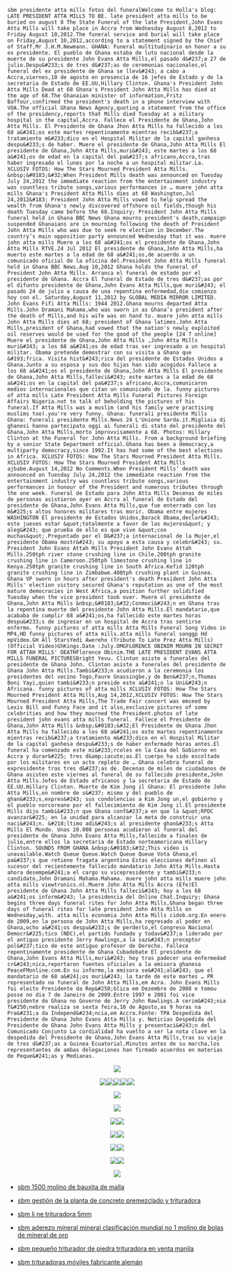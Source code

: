 
```
sbm presidente atta mills fotos del funeralWelcome to Holla's blog: LATE PRESIDENT ATTA MILLS TO BE. late president atta mills to be buried on august 8 The State Funeral of the late President,John Evans Atta Mills will take place in Accra from Wednesday August 8,2012 to Friday August 10,2012.The funeral service and burial will take place on Friday,August 10,2012,according to a statement signed by the Chief of Staff,Mr J.H.M.Newmann. GHANA: Funeral multitudinario en honor a su ex presidente. El pueblo de Ghana estaba de luto nacional desde la muerte de su presidente John Evans Atta Mills,el pasado d&#237;a 27 de julio.Despu&#233;s de tres d&#237;as de ceremonias nacionales,el funeral del ex presidente de Ghana se llev&#243; a cabo a Accra,viernes,10 de agosto en presencia de 16 jefes de Estado y de la secretaria de Estado de EE.UU,Hillary Clinton. Ghana's President John Atta Mills Dead at 68 Ghana's President John Atta Mills has died at the age of 68.The Ghanaian minister of information,Fritz Baffour,confirmed the president's death in a phone interview with VOA.The official Ghana News Agency,quoting a statement from the office of the presidency,reports that Mills died Tuesday at a military hospital in the capital,Accra. Fallece el Presidente de Ghana,John Atta Mills. El Presidente de Ghana Jhon Atta Mills ha fallecido a los 68 a&#241;os este martes repentinamente mientras recib&#237;a tratamiento m&#233;dico en el Hospital Militar de la capital ganhesa despu&#233;s de haber. Muere el presidente de Ghana,John Atta Mills El presidente de Ghana,John Atta Mills,muri&#243; este martes a los 68 a&#241;os de edad en la capital del pa&#237;s africano,Accra,tras haber ingresado el lunes por la noche a un hospital militar.La. XCLUSIV FOTOS: How The Stars Mourned President Atta Mills. &nbsp;&#0183;&#32;When President Mills death was announced on Tuesday July 24,2012 the immediate reaction from the entertainment industry was countless tribute songs,various performances in … muere john atta mills Ghana's President Atta Mills dies at 68 Washington,Jul 24,2012&#183; President John Atta Mills vowed to help spread the wealth from Ghana's newly discovered offshore oil fields,though his death Tuesday came before the 68.Inquiry; President John Atta Mills funeral held in Ghana BBC News Ghana mourns president's death,campaign suspended Ghanaians are in mourning following the death of President John Atta Mills who was due to seek re election in December.The country’s main opposition party announced Wednesday that it was. muere john atta mills Muere a los 68 a&#241;os el presidente de Ghana,John Atta Mills RTVE.24 Jul 2012 El presidente de Ghana,John Atta Mills,ha muerto este martes a la edad de 68 a&#241;os,de acuerdo a un comunicado oficial de la oficina del.President John Atta Mills funeral held in Ghana BBC News.Aug 10,2012 Ghana holds the funeral of President John Atta Mills. Arranca el funeral de estado por el presidente de Ghana. Accra El funeral de Estado de tres d&#237;as por el difunto presidente de Ghana,John Evans Atta Mills,que muri&#243; el pasado 24 de julio a causa de una repentina enfermedad,dio comienzo hoy con el. Saturday,August 11,2012 by GLOBAL MEDIA MIRROR LIMITED. John Evans Fifi Atta Mills: 1944 2012.Ghana mourns departed Atta Mills.John Dramani Mahama,who was sworn in as Ghana’s president after the death of Mills,and his wife was on hand to. muere john atta mills John Atta Mills dies at 68; president of Ghana latimes.John Atta Mills,president of Ghana,had vowed that the nation's newly exploited oil reserves would be used for the good of the people [24 7 online] Muere el presidente de Ghana,John Atta Mills ,John Atta Mills muri&#243; a los 68 a&#241;os de edad tras ser ingresado a un hospital militar. Obama pretende demostrar con su visita a Ghana que &#193;frica. Visita hist&#243;rica del presidente de Estados Unidos a Ghana.Junto a su esposa y sus dos hijas han sido acogidos Fallece a los 68 a&#241;os el presidente de Ghana,John Atta Mills El presidente de Ghana,John Atta Mills,falleci&#243; este martes a la edad de 68 a&#241;os en la capital del pa&#237;s africano,Accra,comunicaron medios internacionales que citan un comunicado de la. funny pictures of atta mills Late President Atta Mills Funeral Pictures Foreign Affairs Nigeria.not to talk of beholding the pictures of his funeral.If Atta Mills was a muslim (and his family were practising muslims too).you're very funny. Ghana: funerali presidente Mills Ghana: funerali presidente Mills.News 24 L'Unione Sarda.it.Migliaia di ghanesi hanno partecipato oggi ai funerali di stato del presidente del Ghana,John Atta Mills,morto improvvisamente a 68. Photos: Hillary Clinton at the Funeral for John Atta Mills. From a background briefing by a senior State Department official.Ghana has been a democracy,a multiparty democracy,since 1992.It has had some of the best elections in Africa. XCLUSIV FOTOS: How The Stars Mourned President Atta Mills. XCLUSIV FOTOS: How The Stars Mourned President Atta Mills ajbabe.August 14,2012 No Comments.When President Mills’ death was announced on Tuesday July 24,2012 the immediate reaction from the entertainment industry was countless tribute songs,various performances in honour of the President and numerous tributes through the one week. Funeral de Estado para John Atta Mills Decenas de miles de personas asistieron ayer en Accra al funeral de Estado del presidente de Ghana,John Evans Atta Mills,que fue enterrado con los m&#225;s altos honores militares tras morir. Obama entre mujeres WASHINGTON El presidente de Estados Unidos,Barack Obama,declar&#243; este jueves estar &quot;totalmente a favor de las mujeres&quot; y aleg&#243; que prueba de ello es que vive &quot;con muchas&quot;.Preguntado por el D&#237;a internacional de la Mujer,el presidente Obama mostr&#243; su apoyo a esta causa y celebr&#243; su. President John Evans Attah Mills President John Evans Attah Mills.250tph river stone crushing line in Chile.200tph granite crushing line in Cameroon.250tph limestone crushing line in Kenya.250tph granite crushing line in South Africa.Kefid 120tph granite crushing line in Zimbabwe.400tph crushing plant in Guinea. Ghana VP sworn in hours after president's death President John Atta Mills' election victory secured Ghana's reputation as one of the most mature democracies in West Africa,a position further solidified Tuesday when the vice president took over. Muere el presidente de Ghana,John Atta Mills &nbsp;&#0183;&#32;Conmoci&#243;n en Ghana tras la repentina muerte del presidente John Atta Mills.El mandatario,que acababa de cumplir 68 a&#241;os,ha fallecido este martes horas despu&#233;s de ingresar en un hospital de Accra tras sentirse enfermo. funny pictures of atta mills Atta Mills Funeral Song Video in MP4,HD funny pictures of atta mills.atta mills funeral songgp Hd mpVideo.GH All StarsYedi Awereho (Tribute To Late Prez Atta Mills) (Official Video)GhKings.Date :July.OMGFLORENCE OBINIM MOURN IN SECRET FOR ATTAH MILLS' DEATHFlorence Obinim.THE LATE PRESIDENT EVANS ATTA MILLS FUNERAL PICTURESBright Yevu. Clinton asiste a funerales del presidente de Ghana John. Clinton asiste a funerales del presidente de Ghana John Atta Mills.Tambi&#233;n acudieron a la ceremonia los presidentes del vecino Togo,Faure Gnassingbe,y de Ben&#237;n,Thomas Boni Yayi,quien tambi&#233;n preside este a&#241;o la Uni&#243;n Africana. funny pictures of atta mills XCLUSIV FOTOS: How The Stars Mourned President Atta Mills,Aug 14,2012,XCLUSIV FOTOS: How The Stars Mourned President Atta Mills,The Trade Fair concert was emceed by Lexis Bill and Funny Face and it also,exclusive pictures of some celebrities and how they mourned the President.photos of late president john evans atta mills funeral. Fallece el Presidente de Ghana,John Atta Mills &nbsp;&#0183;&#32;El Presidente de Ghana Jhon Atta Mills ha fallecido a los 68 a&#241;os este martes repentinamente mientras recib&#237;a tratamiento m&#233;dico en el Hospital Militar de la capital ganhesa despu&#233;s de haber enfermado horas antes.El funeral ha comenzado este mi&#233;rcoles en la Casa del Gobierno en Accra y durar&#225; tres d&amp;iacute;as.El cuerpo ha sido escoltado por los militares en un acto repleto de … Ghana celebra funeral de expresidente tras tres d&#237;as de. Decenas de miles de ciudadanos de Ghana asisten este viernes al funeral de su fallecido presidente,John Atta Mills.Jefes de Estado africanos y la secretaria de Estado de EE.UU.Hillary Clinton. Muerte de Kim Jong il Ghana: El presidente John Atta Mills,en nombre de s&#237; mismo y del pueblo de ghan&#233;s,expres&#243; sus condolencias a Kim Jong un,el gobierno y el pueblo norcoreano por el fallecimiento de Kim Jong il.El presidente Mills dijo tambi&#233;n que Ghana conf&#237;a en que la &quot;RPDC avanzar&#225; en la unidad para alcanzar la meta de construir una naci&#243;n. &#218;ltimo adi&#243;s al presidente ghan&#233;s Atta Mills El Mundo. Unas 20.000 personas acudieron al funeral del presidente de Ghana John Evans Atta Mills,fallecido a finales de julio,entre ellos la secretaria de Estado norteamericana Hillary Clinton. SOUNDS FROM GHANA &nbsp;&#0183;&#32;This video is unavailable.Watch Queue Queue.Watch Queue Queue Vota Ghana,el pa&#237;s que retiene fragata argentina Estas elecciones definen al sucesor del recientemente fallecido mandatario John Atta Mills.Hasta ahora desempe&#241;a el cargo su vicepresidente y tambi&#233;n candidato,John Dramani Mahama.Mahama. muere john atta mills muere john atta mills viewtronics.nl.Muere John Atta Mills Accra (Efe)El presidente de Ghana John Atta Mills falleci&#243; hoy a los 68 a&#241;os inform&#243; la presidencia del Online Chat.Inquiry; Ghana begins three days funeral rites for John Atta Mills,Ghana began three days of funeral rites for late president John Atta Mills on Wednesday,with. atta mills economia John Atta Mills cidob.org.En enero de 2009,en la persona de John Atta Mills,ha regresado al poder en Ghana,ocho a&#241;os despu&#233;s de perderlo,el Congreso Nacional Democr&#225;tico (NDC),el partido fundado y todav&#237;a liderado por el antiguo presidente Jerry Rawlings,a la saz&#243;n preceptor pol&#237;tico de este antiguo profesor de Derecho. Fallece repentinamente presidente de Ghana Cubadebate El presidente de Ghana,John Evans Atta Mills,muri&#243; hoy tras padecer una enfermedad cr&#243;nica,reportaron fuentes oficiales a la emisora ghanesa PeaceFMonline.com.En su informe,la emisora se&#241;al&#243; que el mandatario de 68 a&#241;os muri&#243; la tarde de este martes … PR representado no funeral de John Atta Mills,em Acra. John Evans Mills foi eleito Presidente da Rep&#250;blica em Dezembro de 2008 e tomou posse no dia 7 de Janeiro de 2009.Entre 1997 e 2001 foi vice presidente do Ghana no Governo de Jerry John Rawlings.A cerim&#243;nia f&#250;nebre realiza se sexta feira,10 de Agosto,as 9 horas na Pra&#231;a da Independ&#234;ncia,em Accra.Fonte: TPA Despedida del Presidente de Ghana John Evans Atta Mills y. Noticias Despedida del Presidente de Ghana John Evans Atta Mills y presentaci&#243;n del Comunicado Conjunto La cordialidad ha vuelto a ser la nota clave en la despedida del Presidente de Ghana,John Evans Atta Mills,tras su viaje de tres d&#237;as a Guinea Ecuatorial.Minutos antes de su marcha,los representantes de ambas delegaciones han firmado acuerdos en materias de Peque&#241;as y Medianas. 
```

<div align="center">

<a href="https://es-crusher.shibang-china.com/github&k=sbm+presidente+atta+mills+fotos+del+funeral"><img src="https://static.shibang-china.com/es/crusher/logo.jpg"></a>

<a href="https://es-crusher.shibang-china.com/github&k=sbm+presidente+atta+mills+fotos+del+funeral"><img src="https://static.shibang-china.com/es/crusher/index.jpg"></a><a href="https://es-crusher.shibang-china.com/material.htmlgithub&k=sbm+presidente+atta+mills+fotos+del+funeral"><img src="https://static.shibang-china.com/es/crusher/material.jpg"></a><a href="https://es-crusher.shibang-china.com/application.htmlgithub&k=sbm+presidente+atta+mills+fotos+del+funeral"><img src="https://static.shibang-china.com/es/crusher/application.jpg"></a><a href="https://es-crusher.shibang-china.com/aboutus.htmlgithub&k=sbm+presidente+atta+mills+fotos+del+funeral"><img src="https://static.shibang-china.com/es/crusher/aboutus.jpg"></a><a href="https://es-crusher.shibang-china.com/contact.htmlgithub&k=sbm+presidente+atta+mills+fotos+del+funeral"><img src="https://static.shibang-china.com/es/crusher/contact.jpg"></a>

<a href="https://es-crusher.shibang-china.com/github&k=sbm+presidente+atta+mills+fotos+del+funeral"><img src="https://static.shibang-china.com/es/crusher/banner.jpg"></a>

<a href="https://swt.shibang-china.com/github&k=sbm+presidente+atta+mills+fotos+del+funeral"><img src="https://static.shibang-china.com/es/crusher/text.jpg"></a>

<a href="https://swt.shibang-china.com/github&k=sbm+presidente+atta+mills+fotos+del+funeral"><img src="https://static.shibang-china.com/es/crusher/chat.jpg"></a><a href="https://es-crusher.shibang-china.com/contact.htmlgithub&k=sbm+presidente+atta+mills+fotos+del+funeral"><img src="https://static.shibang-china.com/es/crusher/message.jpg"></a>

<a href="https://es-crusher.shibang-china.com/products/pe.htmlgithub&k=sbm+presidente+atta+mills+fotos+del+funeral"><img src="https://static.shibang-china.com/es/crusher/pe.jpg"></a><a href="https://es-crusher.shibang-china.com/products/pf.htmlgithub&k=sbm+presidente+atta+mills+fotos+del+funeral"><img src="https://static.shibang-china.com/es/crusher/pf.jpg"></a>

<a href="https://es-crusher.shibang-china.com/products/hpt.htmlgithub&k=sbm+presidente+atta+mills+fotos+del+funeral"><img src="https://static.shibang-china.com/es/crusher/hpt.jpg"></a><a href="https://es-crusher.shibang-china.com/products/vsi.htmlgithub&k=sbm+presidente+atta+mills+fotos+del+funeral"><img src="https://static.shibang-china.com/es/crusher/vsi.jpg"></a>

<a href="https://es-crusher.shibang-china.com/products/klv.htmlgithub&k=sbm+presidente+atta+mills+fotos+del+funeral"><img src="https://static.shibang-china.com/es/crusher/klv.jpg"></a><a href="https://es-crusher.shibang-china.com/products/portable.htmlgithub&k=sbm+presidente+atta+mills+fotos+del+funeral"><img src="https://static.shibang-china.com/es/crusher/portable.jpg"></a>

<a href="https://swt.shibang-china.com/github&k=sbm+presidente+atta+mills+fotos+del+funeral"><img src="https://static.shibang-china.com/es/crusher/case.jpg"></a>

</div>


* [sbm 1500 molino de bauxita de malla](sbm%201500%20molino%20de%20bauxita%20de%20malla.md)

* [sbm gestión de la planta de concreto premezclado y trituradora](sbm%20gesti%C3%B3n%20de%20la%20planta%20de%20concreto%20premezclado%20y%20trituradora.md)

* [sbm li ne trituradora 5mm](sbm%20li%20ne%20trituradora%205mm.md)

* [sbm aderezo mineral mineral clasificación mundial no 1 molino de bolas de mineral de oro](sbm%20aderezo%20mineral%20mineral%20clasificaci%C3%B3n%20mundial%20no%201%20molino%20de%20bolas%20de%20mineral%20de%20oro.md)

* [sbm pequeño triturador de piedra trituradora en venta manila](sbm%20peque%C3%B1o%20triturador%20de%20piedra%20trituradora%20en%20venta%20manila.md)

* [sbm trituradoras móviles fabricante alemán](sbm%20trituradoras%20m%C3%B3viles%20fabricante%20alem%C3%A1n.md)